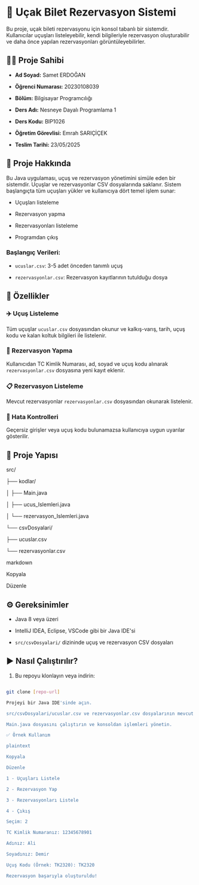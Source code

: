 # 🛫 Uçak Bilet Rezervasyon Sistemi

Bu proje, uçak bileti rezervasyonu için konsol tabanlı bir sistemdir. Kullanıcılar uçuşları listeleyebilir, kendi bilgileriyle rezervasyon oluşturabilir ve daha önce yapılan rezervasyonları görüntüleyebilirler.

## 👨‍💻 Proje Sahibi

- ****Ad Soyad:**** Samet ERDOĞAN

- ****Öğrenci Numarası:**** 20230108039

- ****Bölüm:**** Bilgisayar Programcılığı

- ****Ders Adı:**** Nesneye Dayalı Programlama 1

- ****Ders Kodu:**** BIP1026

- ****Öğretim Görevlisi:**** Emrah SARIÇİÇEK

- ****Teslim Tarihi:**** 23/05/2025

## 📌 Proje Hakkında

Bu Java uygulaması, uçuş ve rezervasyon yönetimini simüle eden bir sistemdir. Uçuşlar ve rezervasyonlar CSV dosyalarında saklanır. Sistem başlangıçta tüm uçuşları yükler ve kullanıcıya dört temel işlem sunar:

- Uçuşları listeleme

- Rezervasyon yapma

- Rezervasyonları listeleme

- Programdan çıkış

### Başlangıç Verileri:

- `ucuslar.csv`: 3-5 adet önceden tanımlı uçuş

- `rezervasyonlar.csv`: Rezervasyon kayıtlarının tutulduğu dosya

## 🚀 Özellikler

### ✈️ Uçuş Listeleme

Tüm uçuşlar `ucuslar.csv` dosyasından okunur ve kalkış-varış, tarih, uçuş kodu ve kalan koltuk bilgileri ile listelenir.

### 🧾 Rezervasyon Yapma

Kullanıcıdan TC Kimlik Numarası, ad, soyad ve uçuş kodu alınarak `rezervasyonlar.csv` dosyasına yeni kayıt eklenir.

### 📋 Rezervasyon Listeleme

Mevcut rezervasyonlar `rezervasyonlar.csv` dosyasından okunarak listelenir.

### 🧠 Hata Kontrolleri

Geçersiz girişler veya uçuş kodu bulunamazsa kullanıcıya uygun uyarılar gösterilir.

## 📁 Proje Yapısı

src/

├── kodlar/

│ ├── Main.java

│ ├── ucus_Islemleri.java

│ └── rezervasyon_Islemleri.java

└── csvDosyalari/

├── ucuslar.csv

└── rezervasyonlar.csv

markdown

Kopyala

Düzenle

## ⚙️ Gereksinimler

- Java 8 veya üzeri

- IntelliJ IDEA, Eclipse, VSCode gibi bir Java IDE'si

- `src/csvDosyalari/` dizininde uçuş ve rezervasyon CSV dosyaları

## ▶️ Nasıl Çalıştırılır?

1. Bu repoyu klonlayın veya indirin:

```bash

git clone [repo-url]

Projeyi bir Java IDE'sinde açın.

src/csvDosyalari/ucuslar.csv ve rezervasyonlar.csv dosyalarının mevcut olduğundan emin olun.

Main.java dosyasını çalıştırın ve konsoldan işlemleri yönetin.

✅ Örnek Kullanım

plaintext

Kopyala

Düzenle

1 - Uçuşları Listele

2 - Rezervasyon Yap

3 - Rezervasyonları Listele

4 - Çıkış

Seçim: 2

TC Kimlik Numaranız: 12345678901

Adınız: Ali

Soyadınız: Demir

Uçuş Kodu (Örnek: TK2320): TK2320

Rezervasyon başarıyla oluşturuldu!
